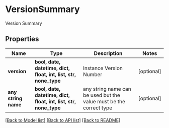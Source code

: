 # VersionSummary

Version Summary

## Properties
Name | Type | Description | Notes
------------ | ------------- | ------------- | -------------
**version** | **bool, date, datetime, dict, float, int, list, str, none_type** | Instance Version Number | [optional] 
**any string name** | **bool, date, datetime, dict, float, int, list, str, none_type** | any string name can be used but the value must be the correct type | [optional]

[[Back to Model list]](../README.md#documentation-for-models) [[Back to API list]](../README.md#documentation-for-api-endpoints) [[Back to README]](../README.md)


